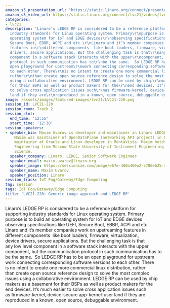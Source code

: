 ```yaml
---
amazon_s3_presentation_url: "https://static.linaro.org/connect/presentations/lvc21-220.pdf"
amazon_s3_video_url: https://static.linaro.org/connect/lvc21/videos/lvc21-220.mp4
categories:
- lvc21
description: "Linaro’s LEDGE RP is considered to be a reference platform for\r\nsupporting
  industry standards for Linux operating system. Primary\r\npurpose is to build an
  operating system for IoT and EDGE devices\r\nobserving specifications like UEFI,
  Secure Boot, EBBR, ACPI and etc.\r\nLinaro and it’s member companies work on upstreaming
  features in\r\ndifferent components  like boot loaders, firmware, virtualization,\r\ndevice
  drivers, secure applications. But the challenging task is that\r\nany low level
  component in a software stack interacts with the upper\r\ncomponent, but the communication
  protocol in such communication has to\r\nbe the same.  So LEDGE RP has to be an
  open playground for upstream\r\nwork connecting corresponding software versions
  to each other. There\r\nis no intent to create one more commercial linux distribution,
  ruther\r\nthan create open source reference design to solve the most complex\r\nissues
  using a collaborative environment. LEDGE RP can be used by chip\r\nmakers as a basement
  for their BSPs as well as product makers for the\r\nend devices. It’s much easier
  to solve cross application issues such\r\nas firmware-kernel, device-secure app-kernel-user
  land if they are\r\nreproduced in a known, open source, debuggable environment."
image: /assets/images/featured-images/lvc21/LVC21-220.png
session_id: LVC21-220
session_room: Track 2
session_slot:
  end_time: '12:55'
  start_time: '12:30'
session_speakers:
- speaker_bio: Maxim Uvarov is developer and maintainer in Linaro LEDGE group.  Recently
    Maxim was maintainer of OpenDataPlane (networking API project) in Linaro, kernel
    maintainer at Oracle and Linux developer in MontaVista. Maxim holds a Ph.D. in
    Engineering from Moscow State University of Instrument Engineering and Computer
    Science.
  speaker_company: Linaro, LEDGE, Senior Software Engineer
  speaker_email: maxim.uvarov@linaro.org
  speaker_image: https://sessionize.com/image/e67e-400o400o2-5780e625-342a-42a1-a5f0-8c874eb39274.jpg
  speaker_name: Maxim Uvarov
  speaker_position: Linaro
session_track: IoT Fog/Gateway/Edge Computing
tag: session
tags: IoT Fog/Gateway/Edge Computing
title: 'LVC21-220: Generic image approach and LEDGE RP'
---
```


<p>Linaro’s LEDGE RP is considered to be a reference platform for<br>
supporting industry standards for Linux operating system. Primary<br>
purpose is to build an operating system for IoT and EDGE devices<br>
observing specifications like UEFI, Secure Boot, EBBR, ACPI and etc.<br>
Linaro and it’s member companies work on upstreaming features in<br>
different components&nbsp; like boot loaders, firmware, virtualization,<br>
device drivers, secure applications. But the challenging task is that<br>
any low level component in a software stack interacts with the upper<br>
component, but the communication protocol in such communication has to<br>
be the same.&nbsp; So LEDGE RP has to be an open playground for upstream<br>
work connecting corresponding software versions to each other. There<br>
is no intent to create one more commercial linux distribution, ruther<br>
than create open source reference design to solve the most complex<br>
issues using a collaborative environment. LEDGE RP can be used by chip<br>
makers as a basement for their BSPs as well as product makers for the<br>
end devices. It’s much easier to solve cross application issues such<br>
as firmware-kernel, device-secure app-kernel-user land if they are<br>
reproduced in a known, open source, debuggable environment.</p>